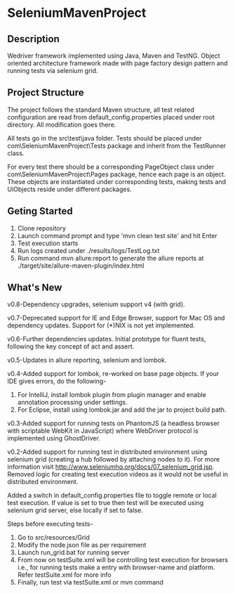 # SeleniumMavenProject

## Description

Wedriver framework implemented using Java, Maven and TestNG. Object oriented architecture framework made with page factory design pattern and running tests via selenium grid.

## Project Structure

The project follows the standard Maven structure, all test related configuration are read from default_config.properties placed under root directory. All modification goes there.

All tests go in the src\test\java folder. Tests should be placed under com\SeleniumMavenProject\Tests package and inherit from the TestRunner class.

For every test there should be a corresponding PageObject class under com\SeleniumMavenProject\Pages package, hence each page is an object. These objects are instantiated under corresponding tests, making tests and UiObjects reside under different packages.

## Geting Started

1. Clone repository
2. Launch command prompt and type 'mvn clean test site' and hit Enter
3. Test execution starts
4. Run logs created under ./results/logs/TestLog.txt
5. Run command mvn allure:report to generate the allure reports at ./target/site/allure-maven-plugin/index.html

## What's New
v0.8-Dependency upgrades, selenium support v4 (with grid).

v0.7-Deprecated support for IE and Edge Browser, support for Mac OS and dependency updates. Support for (*)NIX is not yet implemented. 

v0.6-Further dependencies updates. Initial prototype for fluent tests, following the key concept of act and assert.

v0.5-Updates in allure reporting, selenium and lombok.

v0.4-Added support for lombok, re-worked on base page objects. If your IDE gives errors, do the following-
1. For IntelliJ, install lombok plugin from plugin manager and enable annotation processing under settings.
2. For Eclipse, install using lombok.jar and add the jar to project build path.

v0.3-Added support for running tests on PhantomJS (a headless browser with scriptable WebKit in JavaScript) where WebDriver protocol is implemented using GhostDriver.

v0.2-Added support for running test in distributed environment using selenium grid (creating a hub followed by attaching nodes to it). For more information visit http://www.seleniumhq.org/docs/07_selenium_grid.jsp. Removed logic for creating test execution videos as it would not be useful in distributed environment.

Added a switch in default_config.properties file to toggle remote or local test execution. If value is set to true then test will be executed using selenium grid server, else locally if set to false. 

Steps before executing tests-

1. Go to src/resources/Grid
2. Modify the node.json file as per requirement
3. Launch run_grid.bat for running server
4. From now on testSuite.xml will be controlling test execution for browsers i.e., for running tests make a entry with browser-name and platform. Refer testSuite.xml for more info 
5. Finally, run test via testSuite.xml or mvn command
